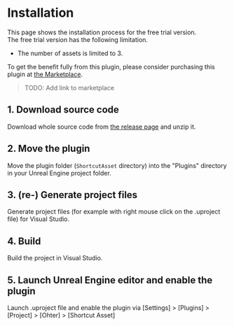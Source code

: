# Installation

This page shows the installation process for the free trial version.  
The free trial version has the following limitation.

* The number of assets is limited to 3.

To get the benefit fully from this plugin, please consider purchasing this plugin at [the Marketplace]().

> TODO: Add link to marketplace

## 1. Download source code

Download whole source code from [the release page](https://github.com/colory-games/UEPlugin-ShortcutAsset/releases) and unzip it.

## 2. Move the plugin

Move the plugin folder (`ShortcutAsset` directory) into the "Plugins" directory in your Unreal Engine project folder.

## 3. (re-) Generate project files

Generate project files (for example with right mouse click on the .uproject file) for Visual Studio.

## 4. Build

Build the project in Visual Studio.

## 5. Launch Unreal Engine editor and enable the plugin

Launch .uproject file and enable the plugin via [Settings] > [Plugins] > [Project] > [Ohter] > [Shortcut Asset]

